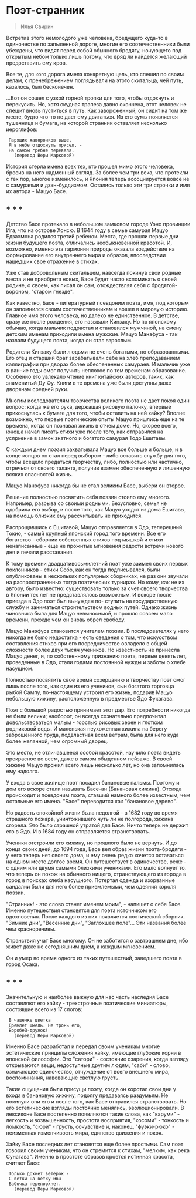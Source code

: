 ﻿# Поэт-странник

> Илья Свирин

Встретив этого немолодого уже человека, бредущего куда-то в одиночестве
по запыленной дороге, многие его соотечественники были убеждены,  что  видят
перед собой обычного бродягу,  ночующего  под  открытым  небом  только  лишь
потому, что вряд ли найдется желающий предоставить ему кров.

Все те, для кого дорога имела конкретную  цель,  кто  спешил  по  своим
делам, с пренебрежением поглядывали на этого скитальца, чей путь,  казалось,
был бесконечен.

...Вот он сошел с узкой горной  тропки  для  того,  чтобы  отдохнуть  и
перекусить. Но, хотя скудная трапеза давно окончена, этот человек не  спешит
вновь пуститься в путь. Как завороженный, он сидит на том  же  месте,  будто
что-то не дает ему двигаться. Из его сумы появляется тушечница и бумага,  на
которой странник оставляет несколько иероглифов:

```
 Парящих жаворонков выше,
 Я в небе отдохнуть присел, -
 На самом гребне перевала.
   (перевод Веры Марковой)
```

История стерла имена всех тех, кто прошел мимо этого  человека,  бросив
на него надменный взгляд. За более чем три века, что  протекли  с  тех  пор,
многое изменилось, и Япония теперь ассоциируется  вовсе  не  с  самураями  и
дзэн-буддизмом. Остались только эти три строчки и  имя  их  автора  -  Мацуо
Басе.

## * * *

Детство Басе протекало в небольшом замковом городе Уэно провинции  Ига,
что на острове Хонсю. В 1644 году в семье самурая  Мацуо  Едзаэмона  родился
третий  ребенок.  Места,  где  прошли  первые  дни  жизни  будущего   поэта,
отличались необыкновенной красотой. И, возможно, именно эта гармония природы
оказала  воздействие  на  формирование  его  внутреннего  мира  и   образов,
впоследствии нашедших свое отражение в стихах.

Уже став добровольным скитальцем, навсегда покинув свои родные места  и
не приобретя новых, Басе будет часто вспоминать о своей родине, о своем, как
писал он сам, отождествляя себя с бродягой-вороном, "старом гнезде".

Как известно, Басе - литературный псевдоним поэта, имя, под которым  он
запомнился своим соотечественникам и вошел в мировую  историю.  Главное  имя
этого человека, но  далеко  не  единственное.  В  детстве,  сразу  же  после
рождения, его называли  Кинзаку.  Но  по  японскому  обычаю,  когда  мальчик
подрастал и становился мужчиной, на смену  детским  именам  приходили  имена
мужские. Мацуо  Манэфуса  -  так  назвали  будущего  поэта,  когда  он  стал
взрослым.

Родители Кинзаку были людьми не очень богатыми, но  образованными.  Его
отец и старший брат зарабатывали себе на хлеб преподаванием каллиграфии  при
дворах более обеспеченных  самураев.  И  мальчик  уже  в  ранние  годы  смог
получить неплохое по тем временам образование. Особенно его увлекало  чтение
книг китайских авторов, таких, как знаменитый Ду Фу. Книги в те времена  уже
были доступны даже дворянам средней руки.

Многим исследователям творчества великого  поэта  не  дает  покоя  один
вопрос: когда же его рука, держащая рисовую палочку, впервые прикоснулась  к
бумаге для того, чтобы оставить на ней хайку? Вполне  возможно,  что  первые
поэтические опыты Мацуо пришлись еще на те времена, когда он познавал  жизнь
в отчем доме. Но, скорее всего, юноша начал писать стихи уже после того, как
отправился на услркение в замок знатного и богатого самурая Тодо Ешитавы.

С каждым днем поэзия захватывала Мацуо все больше и больше, и  в  конце
концов он стал перед выбором - либо оставить службу для того, чтобы  всецело
предаться творчеству, либо,  полностью  или  частично,  отречься  от  своего
таланта, получив взамен обеспеченную и лишенную всяких опасностей жизнь.

Мацуо Манэфуса никогда бы не стал великим Басе, выбери он второе.

Решение полностью посвятить себя поэзии стоило ему  многого.  Например,
разрыва со своими родными. Безусловно, семья не одобрила его выбор, и  после
того, как Мацуо уходит из дома Ешитавы, на помощь близких  ему  рассчитывать
не приходится.

Распрощавшись с Ешитавой, Мацуо отправляется в Эдо, теперешний Токио, -
самый крупный японский город того  времени.  Все  его  богатство  -  сборник
собственных стихов под  мышкой  и  стихи  ненаписанные  -  еще  не  прожитые
мгновения радости встречи нового дня и печали расставания.

К тому  времени  двадцативосьмилетний  поэт  уже  заимел  своих  первых
поклонников - стихи Собо, как он тогда  подписывался,  были  опубликованы  в
нескольких популярных сборниках, не  раз  они  звучали  на  распространенных
тогда поэтических турнирах. Но  кому,  как  не  их  автору,  было  известно:
существовать  только  за  счет  своего  творчества  в  Японии  тех  лет   не
представлялось возможным. И вскоре после приезда в Эдо поэт был вынужден по-
ступить на государственную службу и заниматься строительством водных  путей.
Однако жизнь чиновника была для Мацуо  невыносимой,  и  прошло  совсем  мало
времени, прежде чем он вновь обрел свободу.

Мацуо Манэфуса становится учителем  поэзии.  В  последователях  у  него
никогда не было недостатка - есть сведения о том, что искусством составления
стихов при его посредничестве овладело в общей сложности  более  двух  тысяч
учеников. Но  известность  не  принесла  Мацуо  денег,  и,  по  собственному
признанию  поэта,  первые  девять  лет,  проведенные  в  Эдо,  стали  годами
постоянной нужды и заботы о хлебе насущном.

Полностью посвятить свое время созерцанию и творчеству поэт  смог  лишь
после того, как один из его учеников, сын  богатого  торговца  рыбой  Сампу,
по-настоящему  устроил  его   жизнь,   подарив   Мацуо   небольшую   хижину,
расположенную в предместье Эдо Фукагава.

Поэт с большой радостью принимает этот дар. Его потребности никогда  не
были велики; наоборот, он всегда  сознательно  предпочитал  довольствоваться
малым - горстью  рисовых  зерен  и  глотком  родниковой  воды.  И  маленькая
неухоженная хижина на берегу заброшенного пруда,  подвластная  всем  ветрам,
была для него куда более желанной, чем огромный дворец.

Это место,  не  отличавшееся  особой  красотой,  научило  поэта  видеть
прекрасное во всем, даже в самом обыденном пейзаже.  В  своей  хижине  Мацуо
прожил всего лишь несколько лет, но она запомнилась ему надолго.

У входа в свое жилище поэт посадил банановые пальмы. Поэтому и дом  его
вскоре стали  называть  Басе-ан  (Банановая  хижина).  Отсюда  происходит  и
псевдоним поэта, ставший намного более известным, чем остальные  его  имена.
"Басе" переводится как "банановое дерево".

Но радость спокойной жизни  была  недолгой  -  в  1682  году  во  время
страшного пожара, уничтожившего чуть ли не полгорода,  хижина  сгорела.  Это
было страшной утратой для Басе. Ничто теперь не держит его в Эдо. И  в  1684
году он отправляется странствовать.

Ученики отстроили его хижину, но прошлого было не вернуть. И  до  конца
своих дней, до 1694 года, Басе вел образ жизни поэта-бродяги - у него теперь
нет своего дома, и ему очень редко хочется оставаться на одном месте  долгое
время. Он путешествует в одиночестве,  реже  -  с  одним  или  двумя  самыми
близкими учениками. Его мало волнует то, что теперь  он  похож  на  обычного
нищего, странствующего из города в город в поисках хлеба насущного. Потертая
одежда и изорванные сандалии были для него более  приемлемыми,  чем  одеяния
короля поэзии.

"Странник! - это слово станет именем моим",  -  напишет  о  себе  Басе.
Именно путешествия становятся для поэта источником  его  вдохновения.  После
каждого из них появляется поэтический сборник. "Зимние дни", "Весенние дни",
"Заглохшее поле"... Эти названия более чем красноречивы.

Странствия учат Басе многому. Он не заботится  о  завтрашнем  дне,  ибо
живет даже не сегодняшним днем, а каждым мгновением.

Он и умер во время одного из таких путешествий, заведшего поэта в город
Осака.

## * * *

Значительную и наиболее важную для нас часть наследия  Басе  составляют
его хайку -  трехстрочные  поэтические  миниатюры,  состоящие  всего  из  17
слогов:

```
 В чашечке цветка
 Дремлет шмель. Не тронь его,
 Воробей-дружок!
   (перевод Веры Марковой)
```

Именно Басе разработал и передал  своим  ученикам  многие  эстетические
принципы сложения хайку, имеющие глубокие корни в  японской  философии.  Это
"сатори" - состояние озарения, когда взгляду открываются  вещи,  недоступные
другим людям, "саби" - слово, означающее одиночество,  отчуждение  от  всего
внешнего мира, воспоминания, навевающие светлую грусть.

Такие ощущения были присущи поэту, когда он коротал свои дни у входа  в
банановую хижину, подолгу предаваясь раздумьям. Не покинули они его и  после
того,  как  Басе  отправился  странствовать.  Но  его  эстетические  взгляды
постоянно менялись, эволюционировали. В лексиконе Басе постепенно появляются
такие слова, как "каруми" - легкость и возвышенность,  простота  восприятия,
"хосоми" - тонкость и ломкость, "сюри"  -  грусть,  сочувствие  и,  наконец,
"фуэки-рюко" - неизменная изменчивость мира, единство движения и покоя.

Хайку Басе последних  лет  становятся  еще  более  простыми.  Сам  поэт
говорил своим ученикам,  что  он  стремится  к  стихам,  "мелким,  как  река
Сунагава". Именно в простоте образов кроется истинная красота, считает Басе:

```
 Только дохнет ветерок -
 С ветки на ветку ивы
 Бабочка перепорхнет.
   (перевод Веры Марковой)
```
